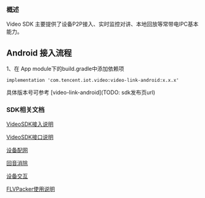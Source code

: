 ### 概述
Video SDK 主要提供了设备P2P接入、实时监控对讲、本地回放等常带电IPC基本能力。


## Android 接入流程

1、在 App module下的build.gradle中添加依赖项

```
implementation 'com.tencent.iot.video:video-link-android:x.x.x'
```
具体版本号可参考 [video-link-android](TODO: sdk发布页url)

### SDK相关文档
[VideoSDK接入说明](doc/VideoSDK接入说明.md)

[VideoSDK接口说明](doc/VideoSDK接口说明.md)

[设备配网](doc/设备配网.md)

[回音消除](doc/回音消除/回音消除SDK使用说明.md)

[设备交互](doc/设备与APP交互指引.md)

[FLVPacker使用说明](doc/FLVPacker使用说明.md)
